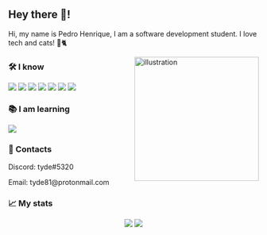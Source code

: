 ## Hey there 👋!

<p>
Hi, my name is Pedro Henrique, I am a software development student. I love tech and cats! 🚀🐈

<img 
alt="illustration"
align="right"
width="250"
src="https://raw.githubusercontent.com/tyde81/tyde81/5b9bfe3a115f0964b9766208879e8b8c0f937297/icons/illustration.svg" />
</p>

### 🛠️ I know

![](https://raw.githubusercontent.com/tyde81/tyde81/main/icons/elixir.png)
![](https://raw.githubusercontent.com/tyde81/tyde81/main/icons/nodejs.png) ![](https://raw.githubusercontent.com/tyde81/tyde81/main/icons/typescript.png) ![](https://raw.githubusercontent.com/tyde81/tyde81/main/icons/react.png) ![](https://raw.githubusercontent.com/tyde81/tyde81/main/icons/vue.png) ![](https://raw.githubusercontent.com/tyde81/tyde81/main/icons/html.png) ![](https://raw.githubusercontent.com/tyde81/tyde81/main/icons/css.png)

### 📚 I am learning
![](https://raw.githubusercontent.com/tyde81/tyde81/main/icons/phoenix.png)

###  👤 Contacts

<p>Discord: tyde#5320<p>
<p>Email: tyde81@protonmail.com</p>

### 📈 My stats

<p align="center">
<img src="https://github-readme-stats.vercel.app/api?username=tyde81&show_icons=true&theme=dark" />
<img src="https://github-readme-stats.vercel.app/api/top-langs/?username=tyde81&theme=dark" />
</p>
